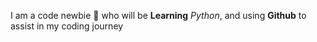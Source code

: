 I am a code newbie :baby: who will be **Learning** *Python*, and using **Github** to assist in my coding journey
